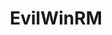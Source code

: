 ---
layout: tag-list
type: tag
title: EvilWinRM
slug: EvilWinRM
category: HTB
sidebar: false
description: >
    La herramienta se encarga de realizar una conexión con la IP/hostname indicado en la opción «-i» y dado que no se ha indicado una contraseña con la opción «-p», se pide luego que se introduzca. A continuación, genera una shell semi-interactiva que permite ejecutar instrucciones en el sistema remoto.
---